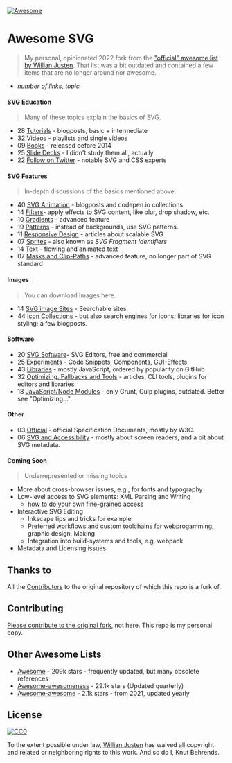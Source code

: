 [![Awesome](https://cdn.rawgit.com/sindresorhus/awesome/d7305f38d29fed78fa85652e3a63e154dd8e8829/media/badge.svg)](https://github.com/sindresorhus/awesome)
# Awesome SVG

> My personal, opinionated 2022 fork from the ["official" awesome list by Willian Justen](https://github.com/willianjusten/awesome-svg). That list was a bit outdated and contained a few items that are no longer around nor awesome.  


- *number of links, topic*

#### SVG Education
> Many of these topics explain the basics of SVG.

- 28 [Tutorials](topics/Tutorials.md) - blogposts, basic + intermediate
- 32 [Videos](topics/Videos.md) - playlists and single videos
- 09 [Books](topics/Books.md) - released before 2014
- 25 [Slide Decks](topics/Slide-decks.md) - I didn't study them all, actually
- 22 [Follow on Twitter](topics/Follow-twitter.md) - notable SVG and CSS experts

#### SVG Features
> In-depth discussions of the basics mentioned above.

- 40 [SVG Animation](topics/Animation.md) - blogposts and codepen.io collections
- 14 [Filters](topics/Filters.md)- apply effects to SVG content, like blur, drop shadow, etc.
- 10 [Gradients](topics/Gradients.md) - advanced feature
- 19 [Patterns](topics/Patterns.md) - instead of backgrounds, use SVG patterns.
- 11 [Responsive Design](topics/Responsive.md) - articles about scalable SVG
- 07 [Sprites](topics/Sprites.md) - also known as *SVG Fragment Identifiers*
- 14 [Text](topics/Text.md) - flowing and animated text
- 07 [Masks and Clip-Paths](topics/Masks-clips.md) - advanced feature, no longer part of SVG standard

#### Images
> You can download images here.

- 14 [SVG image Sites](topics/Downloads.md) - Searchable sites. 
- 44 [Icon Collections](topics/Icons.md) - but also search engines for icons; libraries for icon styling; a few blogposts.

#### Software

- 20 [SVG Software](topics/Software.md)- SVG Editors, free and commercial
- 25 [Experiments](topics/Experiments.md) - Code Snippets, Components, GUI-Effects
- 43 [Libraries](topics/Libraries.md) - mostly JavaScript, ordered by popularity on GitHub
- 32 [Optimizing, Fallbacks and Tools](topics/Optimization-tools.md) - articles, CLI tools, plugins for editors and libraries
- 18 [JavaScript/Node Modules](topics/Node-modules.md) - only Grunt, Gulp plugins, outdated. Better see "Optimizing...".

#### Other

- 03 [Official](topics/Official.md) - official Specification Documents, mostly by W3C.
- 06 [SVG and Accessibility](topics/Accessibility.md) - mostly about screen readers, and a bit about SVG metadata.

#### Coming Soon
> Underrepresented or missing topics

- More about cross-browser issues, e.g., for fonts and typography
- Low-level access to SVG elements: XML Parsing and Writing
  - how to do your own fine-grained access
- Interactive SVG Editing
  - Inkscape tips and tricks for example
  - Preferred workflows and custom toolchains for webprogamming, graphic design, Making
  - Integration into build-systems and tools, e.g. webpack
- Metadata and Licensing issues

## Thanks to

All the [Contributors](https://github.com/willianjusten/awesome-svg/graphs/contributors) to the original repository of which this repo is a fork of.

## Contributing

 [Please contribute to the original fork](https://github.com/willianjusten/awesome-svg/blob/master/contributing.md), not here. This repo is my personal copy.

## Other Awesome Lists

- [Awesome](https://github.com/sindresorhus/awesome) - 209k stars - frequently updated, but many obsolete references
- [Awesome-awesomeness](https://github.com/bayandin/awesome-awesomeness) - 29.1k stars (Updated quarterly)
- [Awesome-awesome](https://github.com/emijrp/awesome-awesome) - 2.1k stars - from 2021, updated yearly

## License

[![CC0](https://i.creativecommons.org/l/by/4.0/88x31.png)](https://creativecommons.org/licenses/by/4.0/)

To the extent possible under law, [Willian Justen](https://github.com/willianjusten) has waived all copyright and related or neighboring rights to this work. And so do I, Knut Behrends.
